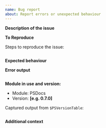 ```yaml
---
name: Bug report
about: Report errors or unexpected behaviour
---
```


**Description of the issue**

<!-- A clear and concise description of what the bug is. -->

**To Reproduce**

Steps to reproduce the issue:

```powershell

```

**Expected behaviour**

<!-- A clear and concise description of what you expected to happen. -->

**Error output**

<!-- Capture any error messages and or verbose messages with `-Verbose`. -->

```text

```

**Module in use and version:**

- Module: PSDocs
- Version: **[e.g. 0.7.0]**

Captured output from `$PSVersionTable`:

```text

```

**Additional context**

<!-- Add any other context about the problem here. -->
